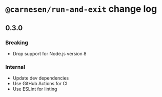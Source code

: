 # `@carnesen/run-and-exit` change log

## 0.3.0
### Breaking
- Drop support for Node.js version 8
### Internal
- Update dev dependencies
- Use GitHub Actions for CI
- Use ESLint for linting
